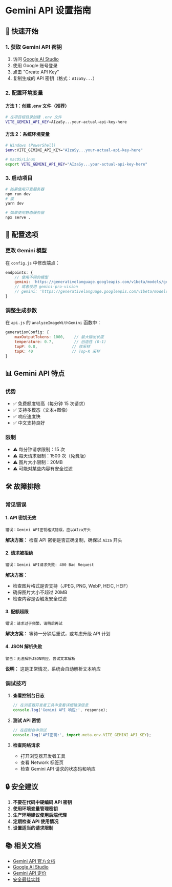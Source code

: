 # Gemini API 设置指南

## 🚀 快速开始

### 1. 获取 Gemini API 密钥

1. 访问 [Google AI Studio](https://makersuite.google.com/app/apikey)
2. 使用 Google 账号登录
3. 点击 "Create API Key"
4. 复制生成的 API 密钥（格式：`AIzaSy...`）

### 2. 配置环境变量

#### 方法 1：创建 .env 文件（推荐）
```bash
# 在项目根目录创建 .env 文件
VITE_GEMINI_API_KEY=AIzaSy...your-actual-api-key-here
```

#### 方法 2：系统环境变量
```bash
# Windows (PowerShell)
$env:VITE_GEMINI_API_KEY="AIzaSy...your-actual-api-key-here"

# macOS/Linux
export VITE_GEMINI_API_KEY="AIzaSy...your-actual-api-key-here"
```

### 3. 启动项目

```bash
# 如果使用开发服务器
npm run dev
# 或
yarn dev

# 如果使用静态服务器
npx serve .
```

## 🔧 配置选项

### 更改 Gemini 模型
在 `config.js` 中修改端点：
```javascript
endpoints: {
    // 使用不同的模型
    gemini: 'https://generativelanguage.googleapis.com/v1beta/models/gemini-1.5-pro:generateContent',
    // 或者使用 gemini-pro-vision
    // gemini: 'https://generativelanguage.googleapis.com/v1beta/models/gemini-pro-vision:generateContent',
}
```

### 调整生成参数
在 `api.js` 的 `analyzeImageWithGemini` 函数中：
```javascript
generationConfig: {
    maxOutputTokens: 1000,    // 最大输出长度
    temperature: 0.7,         // 创造性 (0-1)
    topP: 0.8,               // 核采样
    topK: 40                 // Top-K 采样
}
```

## 📊 Gemini API 特点

### 优势
- ✅ 免费额度较高（每分钟 15 次请求）
- ✅ 支持多模态（文本+图像）
- ✅ 响应速度快
- ✅ 中文支持良好

### 限制
- ⚠️ 每分钟请求限制：15 次
- ⚠️ 每天请求限制：1500 次（免费版）
- ⚠️ 图片大小限制：20MB
- ⚠️ 可能对某些内容有安全过滤

## 🛠️ 故障排除

### 常见错误

#### 1. API 密钥无效
```
错误：Gemini API密钥格式错误，应以AIza开头
```
**解决方案：** 检查 API 密钥是否正确复制，确保以 `AIza` 开头

#### 2. 请求被拒绝
```
错误：Gemini API请求失败: 400 Bad Request
```
**解决方案：** 
- 检查图片格式是否支持（JPEG, PNG, WebP, HEIC, HEIF）
- 确保图片大小不超过 20MB
- 检查内容是否触发安全过滤

#### 3. 配额超限
```
错误：请求过于频繁，请稍后再试
```
**解决方案：** 等待一分钟后重试，或考虑升级 API 计划

#### 4. JSON 解析失败
```
警告：无法解析JSON响应，尝试文本解析
```
**说明：** 这是正常情况，系统会自动解析文本响应

### 调试技巧

1. **查看控制台日志**
   ```javascript
   // 在浏览器开发者工具中查看详细错误信息
   console.log('Gemini API 响应:', response);
   ```

2. **测试 API 密钥**
   ```javascript
   // 在控制台中测试
   console.log('API密钥:', import.meta.env.VITE_GEMINI_API_KEY);
   ```

3. **检查网络请求**
   - 打开浏览器开发者工具
   - 查看 Network 标签页
   - 检查 Gemini API 请求的状态码和响应

## 🔒 安全建议

1. **不要在代码中硬编码 API 密钥**
2. **使用环境变量管理密钥**
3. **生产环境建议使用后端代理**
4. **定期检查 API 使用情况**
5. **设置适当的请求限制**

## 📚 相关文档

- [Gemini API 官方文档](https://ai.google.dev/docs)
- [Google AI Studio](https://makersuite.google.com/)
- [Gemini API 定价](https://ai.google.dev/pricing)
- [安全最佳实践](./SECURITY_GUIDE.md) 